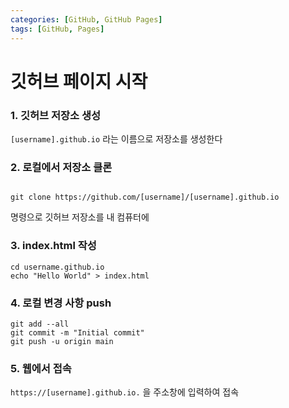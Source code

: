 ```yaml
---
categories: [GitHub, GitHub Pages]
tags: [GitHub, Pages]
---
```


# 깃허브 페이지 시작

### 1. 깃허브 저장소 생성 
`[username].github.io` 라는 이름으로 저장소를 생성한다
### 2. 로컬에서 저장소 클론
```

git clone https://github.com/[username]/[username].github.io
```

명령으로 깃허브 저장소를 내 컴퓨터에
### 3. index.html 작성

```
cd username.github.io
echo "Hello World" > index.html
```

### 4. 로컬 변경 사항 push
```
git add --all
git commit -m "Initial commit"
git push -u origin main
```

### 5. 웹에서 접속
`https://[username].github.io.` 
을 주소창에 입력하여 접속


